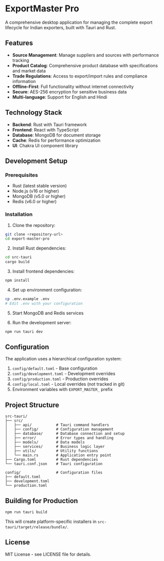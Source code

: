 # ExportMaster Pro

A comprehensive desktop application for managing the complete export lifecycle for Indian exporters, built with Tauri and Rust.

## Features

- **Source Management**: Manage suppliers and sources with performance tracking
- **Product Catalog**: Comprehensive product database with specifications and market data
- **Trade Regulations**: Access to export/import rules and compliance information
- **Offline-First**: Full functionality without internet connectivity
- **Secure**: AES-256 encryption for sensitive business data
- **Multi-language**: Support for English and Hindi

## Technology Stack

- **Backend**: Rust with Tauri framework
- **Frontend**: React with TypeScript
- **Database**: MongoDB for document storage
- **Cache**: Redis for performance optimization
- **UI**: Chakra UI component library

## Development Setup

### Prerequisites

- Rust (latest stable version)
- Node.js (v16 or higher)
- MongoDB (v5.0 or higher)
- Redis (v6.0 or higher)

### Installation

1. Clone the repository:
```bash
git clone <repository-url>
cd export-master-pro
```

2. Install Rust dependencies:
```bash
cd src-tauri
cargo build
```

3. Install frontend dependencies:
```bash
npm install
```

4. Set up environment configuration:
```bash
cp .env.example .env
# Edit .env with your configuration
```

5. Start MongoDB and Redis services

6. Run the development server:
```bash
npm run tauri dev
```

## Configuration

The application uses a hierarchical configuration system:

1. `config/default.toml` - Base configuration
2. `config/development.toml` - Development overrides
3. `config/production.toml` - Production overrides
4. `config/local.toml` - Local overrides (not tracked in git)
5. Environment variables with `EXPORT_MASTER_` prefix

## Project Structure

```
src-tauri/
├── src/
│   ├── api/           # Tauri command handlers
│   ├── config/        # Configuration management
│   ├── database/      # Database connection and setup
│   ├── error/         # Error types and handling
│   ├── models/        # Data models
│   ├── services/      # Business logic layer
│   ├── utils/         # Utility functions
│   └── main.rs        # Application entry point
├── Cargo.toml         # Rust dependencies
└── tauri.conf.json    # Tauri configuration

config/                # Configuration files
├── default.toml
├── development.toml
└── production.toml
```

## Building for Production

```bash
npm run tauri build
```

This will create platform-specific installers in `src-tauri/target/release/bundle/`.

## License

MIT License - see LICENSE file for details.